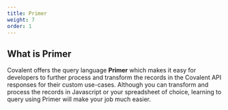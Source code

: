```yaml
---
title: Primer
weight: 7
order: 1
---
```


## What is Primer 

Covalent offers the query language **Primer** which makes it easy for developers to further process and transform the records in the Covalent API responses for their custom use-cases. Although you can transform and process the records in Javascript or your spreadsheet of choice, learning to query using Primer will make your job much easier.
